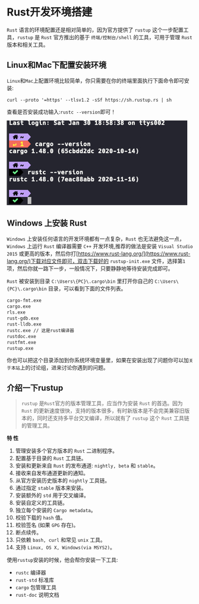 
# Rust开发环境搭建

`Rust` 语言的环境配置还是相对简单的，因为官方提供了 `rustup` 这个一步配置工具，`rustup` 是 `Rust` 官方推出的基于 `终端/控制台/shell` 的工具，可用于管理 `Rust` 版本和相关工具。

## Linux和Mac下配置安装环境

`Linux`和`Mac`上配置环境比较简单，你只需要在你的终端里面执行下面命令即可安装:

```shell
curl --proto '=https' --tlsv1.2 -sSf https://sh.rustup.rs | sh
```
查看是否安装成功输入:`rustc --version`即可！

![相关提示](images/../../images/Xnip2021-01-30_19-00-11.jpg)


## Windows 上安装 Rust

`Windows` 上安装任何语言的开发环境都有一点复杂，`Rust` 也无法避免这一点，`Windows` 上运行 `Rust` 编译器需要 `C++` 开发环境,推荐的做法是安装 `Visual Studio 2015` 或更高的版本，然后你打[https://www.rust-lang.org/](https://www.rust-lang.org/)下载对应文件即可，双击下载好的 `rustup-init.exe` 文件，选择第`1`项，然后你就一路下一步，一般情况下，只要静静地等待安装完成即可。

`Rust` 被安装到目录 `C:\Users\{PC}\.cargo\bin` 里打开你自己的 `C:\Users\{PC}\.cargo\bin` 目录，可以看到下面的文件列表。

```shell
cargo-fmt.exe
cargo.exe
rls.exe
rust-gdb.exe
rust-lldb.exe
rustc.exe // 这是rust编译器
rustdoc.exe
rustfmt.exe
rustup.exe
```
你也可以把这个目录添加到你系统环境变量里，如果在安装出现了问题你可以加`关于本站`上的讨论组，进来讨论你遇到的问题。


## 介绍一下rustup

> `rustup` 是`Rust`官方的版本管理工具，应当作为安装 `Rust` 的首选。因为 `Rust` 的更新速度很快，支持的版本很多，有时新版本是不会完美兼容旧版本的，同时还支持多平台交叉编译，所以就有了 `rustup` 这个 `Rust` 工具链的管理工具。

**特 性** 

  1. 管理安装多个官方版本的 `Rust` 二进制程序。
  2. 配置基于目录的 `Rust` 工具链。
  3. 安装和更新来自 `Rust` 的发布通道: `nightly, beta` 和 `stable`。
  4. 接收来自发布通道更新的通知。
  5. 从官方安装历史版本的 `nightly` 工具链。
  6. 通过指定 `stable` 版本来安装。
  7. 安装额外的 `std` 用于交叉编译。
  8. 安装自定义的工具链。
  9. 独立每个安装的 `Cargo metadata`。
  10. 校验下载的 `hash` 值。
  11. 校验签名 (如果 `GPG` 存在)。
  12. 断点续传。
  13. 只依赖 `bash, curl` 和常见 `unix` 工具。
  14. 支持 `Linux, OS X, Windows(via MSYS2)`。

使用`rustup`安装的时候，他会帮你安装一下工具:

-  `rustc` 编译器
- `rust-std` 标准库
- `cargo` 包管理工具
-  `rust-doc` 说明文档




